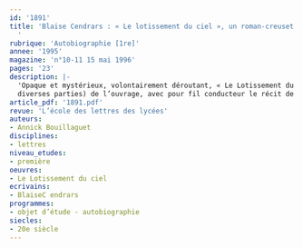 ```yaml
---
id: '1891'
title: 'Blaise Cendrars : « Le lotissement du ciel », un roman-creuset. Étude intégrale
  '
rubrique: 'Autobiographie [1re]'
annee: '1995'
magazine: 'n°10-11 15 mai 1996'
pages: '23'
description: |-
  'Opaque et mystérieux, volontairement déroutant, « Le Lotissement du ciel » impose au lecteur un déchiffrement. Cette étude se propose d’examiner la structure externe (les articulations) et interne (les échos, les correspondances thématiques entre les
  diverses parties) de l’ouvrage, avec pour fil conducteur le récit de vie dans toutes ses variantes : vie du narrateur et vie des saints. Le fil autobiographique et le fil hagiographique supportent fermement « Le Lotissement du ciel ». En les suivant, on découvre une œuvre-creuset, qui accueille divers genres, littéraires ou peu littéraires…'
article_pdf: '1891.pdf'
revue: 'L’école des lettres des lycées'
auteurs:
- Annick Bouillaguet
disciplines:
- lettres
niveau_etudes:
- première
oeuvres:
- Le Lotissement du ciel
ecrivains:
- BlaiseC endrars
programmes:
- objet d’étude - autobiographie
siecles:
- 20e siècle
---
```

